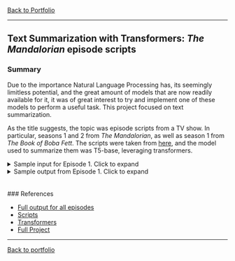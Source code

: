 [Back to Portfolio](index)

---
## **Text Summarization with Transformers: *The Mandalorian* episode scripts**

### Summary

Due to the importance Natural Language Processing has, its seemingly limitless potential, and the great amount of models that are now readily available for it, it was of great interest to try and implement one of these models to perform a useful task. This project focused on text summarization.

As the title suggests, the topic was episode scripts from a TV show. In particular, seasons 1 and 2 from *The Mandalorian*, as well as season 1 from *The Book of Boba Fett*. The scripts were taken from [here](https://starwars.fandom.com/), and the model used to summarize them was T5-base, leveraging transformers.


<details>
  <summary markdown="span">Sample input for Episode 1. Click to expand</summary>
     Bar Fight  The episode opens with the eponymous Mandalorian bounty hunter (identified later in the series as Din Djarin) using a tracking fob on an icy planet called Pagodon . Inside a public house , a bearded human trawler and a Quarren trawler are manhandling a blue-skinned Mythrol man , who pleads for his life in Galactic Basic Standard , offering credits in exchange for his life. His pleas are ignored; the bearded trawler wants to kill him for his valuable musk. Before the two trawlers can do any more  harm, the armored and masked Mandalorian steps into the bar. Speaking in Huttese , the bearded trawler tells Djarin that he spilled his drink. Djarin ignores him and silently walks up to the counter. The bearded trawler reiterates his threat to Djarin. The human bartender tells Djarin that he says that he spilled his drink, translating into Basic. The Mythrol tries to break free but the Quarren holds him down. The two trawlers accost Djarin, taking a sudden interest in his beskar armor. The bartender tries... 
</details>

<details>
  <summary markdown="span">Sample output from Episode 1. Click to expand</summary>
    Din Djarin. Galactic Basic Standard : Bar Fight The episode opens with the eponymous Mandalorian bounty hunter using a tracking fob on an icy planet called Pagodon. Inside a public house, a . Speaking in Basic, the bearded trawler tells Djarin that he spilled his drink. Djarin ignores him and silently walks up to the counter. Speaking in Basic, the bearded trawler tells...
</details>
<br><br>
### References

* [Full output for all episodes](summaries_nlp)
* [Scripts](https://starwars.fandom.com/)
* [Transformers](https://huggingface.co/models)
* [Full Project](https://github.com/roberto-andrade22/MandoTextAnalytics)

---

[Back to portfolio](index)